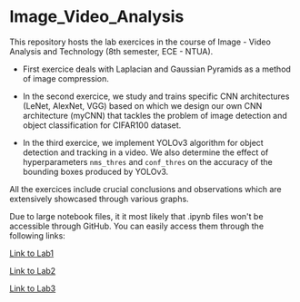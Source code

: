 # Image_Video_Analysis

This repository hosts the lab exercices in the course of Image - Video Analysis and Technology (8th semester, ECE - NTUA). 

 - First exercice deals with Laplacian and Gaussian Pyramids as a method of image compression. 
 
 - In the second exercice, we study and trains specific CNN architectures (LeNet, AlexNet, VGG) based on which we design our own CNN architecture (myCNN) that tackles the problem of image detection and object classification for CIFAR100 dataset.

 - In the third exercice, we implement YOLOv3 algorithm for object detection and tracking in a video. We also determine the effect of hyperparameters `nms_thres` and `conf_thres` on the accuracy of the bounding boxes produced by YOLOv3.

 All the exercices include crucial conclusions and observations which are extensively showcased through various graphs.

Due to large notebook files, it it most likely that .ipynb files won't be accessible through GitHub. You can easily access them through the following links:

[Link to Lab1](https://colab.research.google.com/drive/1m3OJKaihXzmpy47USpv3rr_T3lwYTqDo?usp=sharing)

[Link to Lab2](https://colab.research.google.com/drive/1fM3jF_ubek-TF4UHiU7MCN6LmDlpTu2w?usp=sharing)

[Link to Lab3](https://colab.research.google.com/drive/1aMzIRGcpW7mJTqhTsd6Co7EHjaUyNBTh?usp=sharing)
